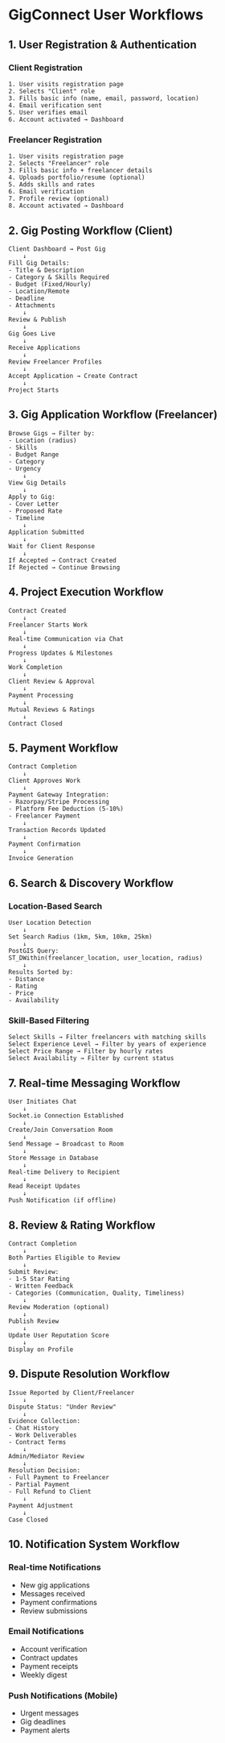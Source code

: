 # GigConnect User Workflows

## 1. User Registration & Authentication

### Client Registration
```
1. User visits registration page
2. Selects "Client" role
3. Fills basic info (name, email, password, location)
4. Email verification sent
5. User verifies email
6. Account activated → Dashboard
```

### Freelancer Registration
```
1. User visits registration page
2. Selects "Freelancer" role
3. Fills basic info + freelancer details
4. Uploads portfolio/resume (optional)
5. Adds skills and rates
6. Email verification
7. Profile review (optional)
8. Account activated → Dashboard
```

## 2. Gig Posting Workflow (Client)

```
Client Dashboard → Post Gig
    ↓
Fill Gig Details:
- Title & Description
- Category & Skills Required
- Budget (Fixed/Hourly)
- Location/Remote
- Deadline
- Attachments
    ↓
Review & Publish
    ↓
Gig Goes Live
    ↓
Receive Applications
    ↓
Review Freelancer Profiles
    ↓
Accept Application → Create Contract
    ↓
Project Starts
```

## 3. Gig Application Workflow (Freelancer)

```
Browse Gigs → Filter by:
- Location (radius)
- Skills
- Budget Range
- Category
- Urgency
    ↓
View Gig Details
    ↓
Apply to Gig:
- Cover Letter
- Proposed Rate
- Timeline
    ↓
Application Submitted
    ↓
Wait for Client Response
    ↓
If Accepted → Contract Created
If Rejected → Continue Browsing
```

## 4. Project Execution Workflow

```
Contract Created
    ↓
Freelancer Starts Work
    ↓
Real-time Communication via Chat
    ↓
Progress Updates & Milestones
    ↓
Work Completion
    ↓
Client Review & Approval
    ↓
Payment Processing
    ↓
Mutual Reviews & Ratings
    ↓
Contract Closed
```

## 5. Payment Workflow

```
Contract Completion
    ↓
Client Approves Work
    ↓
Payment Gateway Integration:
- Razorpay/Stripe Processing
- Platform Fee Deduction (5-10%)
- Freelancer Payment
    ↓
Transaction Records Updated
    ↓
Payment Confirmation
    ↓
Invoice Generation
```

## 6. Search & Discovery Workflow

### Location-Based Search
```
User Location Detection
    ↓
Set Search Radius (1km, 5km, 10km, 25km)
    ↓
PostGIS Query:
ST_DWithin(freelancer_location, user_location, radius)
    ↓
Results Sorted by:
- Distance
- Rating
- Price
- Availability
```

### Skill-Based Filtering
```
Select Skills → Filter freelancers with matching skills
Select Experience Level → Filter by years of experience
Select Price Range → Filter by hourly rates
Select Availability → Filter by current status
```

## 7. Real-time Messaging Workflow

```
User Initiates Chat
    ↓
Socket.io Connection Established
    ↓
Create/Join Conversation Room
    ↓
Send Message → Broadcast to Room
    ↓
Store Message in Database
    ↓
Real-time Delivery to Recipient
    ↓
Read Receipt Updates
    ↓
Push Notification (if offline)
```

## 8. Review & Rating Workflow

```
Contract Completion
    ↓
Both Parties Eligible to Review
    ↓
Submit Review:
- 1-5 Star Rating
- Written Feedback
- Categories (Communication, Quality, Timeliness)
    ↓
Review Moderation (optional)
    ↓
Publish Review
    ↓
Update User Reputation Score
    ↓
Display on Profile
```

## 9. Dispute Resolution Workflow

```
Issue Reported by Client/Freelancer
    ↓
Dispute Status: "Under Review"
    ↓
Evidence Collection:
- Chat History
- Work Deliverables
- Contract Terms
    ↓
Admin/Mediator Review
    ↓
Resolution Decision:
- Full Payment to Freelancer
- Partial Payment
- Full Refund to Client
    ↓
Payment Adjustment
    ↓
Case Closed
```

## 10. Notification System Workflow

### Real-time Notifications
- New gig applications
- Messages received
- Payment confirmations
- Review submissions

### Email Notifications
- Account verification
- Contract updates
- Payment receipts
- Weekly digest

### Push Notifications (Mobile)
- Urgent messages
- Gig deadlines
- Payment alerts